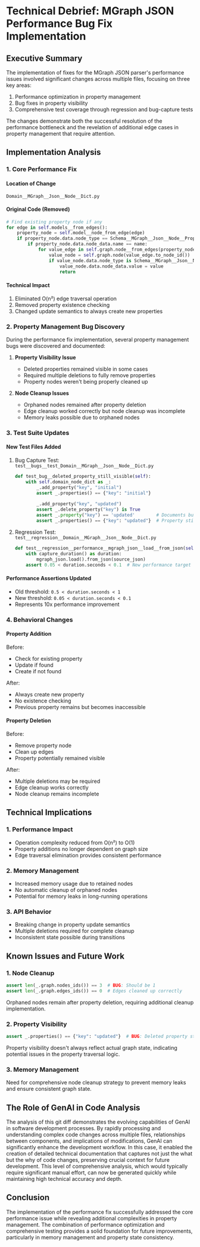 # Technical Debrief: MGraph JSON Performance Bug Fix Implementation

## Executive Summary

The implementation of fixes for the MGraph JSON parser's performance issues involved significant changes across multiple files, focusing on three key areas:
1. Performance optimization in property management
2. Bug fixes in property visibility
3. Comprehensive test coverage through regression and bug-capture tests

The changes demonstrate both the successful resolution of the performance bottleneck and the revelation of additional edge cases in property management that require attention.

## Implementation Analysis

### 1. Core Performance Fix

#### Location of Change
`Domain__MGraph__Json__Node__Dict.py`

#### Original Code (Removed)
```python
# Find existing property node if any
for edge in self.models__from_edges():
    property_node = self.model__node_from_edge(edge)
    if property_node.data.node_type == Schema__MGraph__Json__Node__Property:
        if property_node.data.node_data.name == name:
            for value_edge in self.graph.node__from_edges(property_node.node_id):
                value_node = self.graph.node(value_edge.to_node_id())
                if value_node.data.node_type is Schema__MGraph__Json__Node__Value:
                    value_node.data.node_data.value = value
                    return
```

#### Technical Impact
1. Eliminated O(n²) edge traversal operation
2. Removed property existence checking
3. Changed update semantics to always create new properties

### 2. Property Management Bug Discovery

During the performance fix implementation, several property management bugs were discovered and documented:

1. **Property Visibility Issue**
   - Deleted properties remained visible in some cases
   - Required multiple deletions to fully remove properties
   - Property nodes weren't being properly cleaned up

2. **Node Cleanup Issues**
   - Orphaned nodes remained after property deletion
   - Edge cleanup worked correctly but node cleanup was incomplete
   - Memory leaks possible due to orphaned nodes

### 3. Test Suite Updates

#### New Test Files Added

1. Bug Capture Test: `test__bugs__test_Domain__MGraph__Json__Node__Dict.py`
   ```python
   def test_bug__deleted_property_still_visible(self):
       with self.domain_node_dict as _:
           _.add_property("key", "initial")
           assert _.properties() == {"key": "initial"}
           
           _.add_property("key", "updated")
           assert _.delete_property("key") is True
           assert _.property("key") == 'updated'        # Documents bug
           assert _.properties() == {"key": "updated"}  # Property still visible
   ```

2. Regression Test: `test__regression__Domain__MGraph__Json__Node__Dict.py`
   ```python
   def test__regression__performance__mgraph_json__load__from_json(self):
       with capture_duration() as duration:
           mgraph_json.load().from_json(source_json)
       assert 0.05 < duration.seconds < 0.1  # New performance target
   ```

#### Performance Assertions Updated
- Old threshold: `0.5 < duration.seconds < 1`
- New threshold: `0.05 < duration.seconds < 0.1`
- Represents 10x performance improvement

### 4. Behavioral Changes

#### Property Addition
Before:
- Check for existing property
- Update if found
- Create if not found

After:
- Always create new property
- No existence checking
- Previous property remains but becomes inaccessible

#### Property Deletion
Before:
- Remove property node
- Clean up edges
- Property potentially remained visible

After:
- Multiple deletions may be required
- Edge cleanup works correctly
- Node cleanup remains incomplete

## Technical Implications

### 1. Performance Impact
- Operation complexity reduced from O(n²) to O(1)
- Property additions no longer dependent on graph size
- Edge traversal elimination provides consistent performance

### 2. Memory Management
- Increased memory usage due to retained nodes
- No automatic cleanup of orphaned nodes
- Potential for memory leaks in long-running operations

### 3. API Behavior
- Breaking change in property update semantics
- Multiple deletions required for complete cleanup
- Inconsistent state possible during transitions

## Known Issues and Future Work

### 1. Node Cleanup
```python
assert len(_.graph.nodes_ids()) == 3  # BUG: Should be 1
assert len(_.graph.edges_ids()) == 0  # Edges cleaned up correctly
```
Orphaned nodes remain after property deletion, requiring additional cleanup implementation.

### 2. Property Visibility
```python
assert _.properties() == {"key": "updated"}  # BUG: Deleted property still visible
```
Property visibility doesn't always reflect actual graph state, indicating potential issues in the property traversal logic.

### 3. Memory Management
Need for comprehensive node cleanup strategy to prevent memory leaks and ensure consistent graph state.

## The Role of GenAI in Code Analysis

The analysis of this git diff demonstrates the evolving capabilities of GenAI in software development processes. By rapidly processing and understanding complex code changes across multiple files, relationships between components, and implications of modifications, GenAI can significantly enhance the development workflow. In this case, it enabled the creation of detailed technical documentation that captures not just the what but the why of code changes, preserving crucial context for future development. This level of comprehensive analysis, which would typically require significant manual effort, can now be generated quickly while maintaining high technical accuracy and depth.

## Conclusion

The implementation of the performance fix successfully addressed the core performance issue while revealing additional complexities in property management. The combination of performance optimization and comprehensive testing provides a solid foundation for future improvements, particularly in memory management and property state consistency.